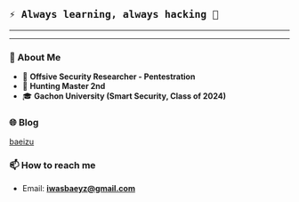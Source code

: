 
`⚡ Always learning, always hacking 🚀`
---
---
---

### 🔎 About Me
- 🎯 **Offsive Security Researcher - Pentestration**   
- 🏅 **Hunting Master 2nd**   
- 🎓 **Gachon University (Smart Security, Class of 2024)**  


### 🌐 Blog
[baeizu](https://baeizu.tistory.com/) 


### 📫 How to reach me
- Email: **iwasbaeyz@gmail.com**

